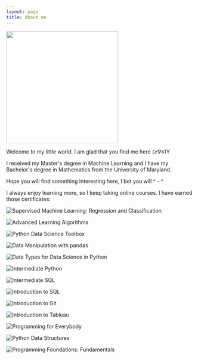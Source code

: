 ```yaml
---
layout: page
title: About me
---
```


<img src="{{ '/pics/IMG_0621.jpg' | relative_url }}" width="300px">

Welcome to my little world.  I am glad that you find me here (≥∇≤)Y

I received my Master's degree in Machine Learning and I have my Bachelor's degree in Mathematics from the University of Maryland.


Hope you will find something interesting here, I bet you will ^ - ^

I always enjoy learning more, so I keep taking online courses. I have earned those certificates:

![Supervised Machine Learning: Regression and Classification](https://joy3luo.github.io/mathnotes/pics/certificates/Supervised_Machine_Learning_Regression.png)

![Advanced Learning Algorithms](https://joy3luo.github.io/mathnotes/pics/certificates/Advanced_Learning_Algorithms.png)

![Python Data Science Toolbox](https://joy3luo.github.io/mathnotes/pics/certificates/Data_Toolbox.png)

![Data Manipulation with pandas](https://joy3luo.github.io/mathnotes/pics/certificates/Data_Manipulation_with_pandas.png)

![Data Types for Data Science in Python](https://joy3luo.github.io/mathnotes/pics/certificates/Data_Types.png)

![Intermediate Python](https://joy3luo.github.io/mathnotes/pics/certificates/Intermediate_Python.png)

![Intermediate SQL](https://joy3luo.github.io/mathnotes/pics/certificates/Intermediate_SQL.png)

![Introduction to SQL](https://joy3luo.github.io/mathnotes/pics/certificates/Introduction_to_SQL.png)

![Introduction to Git](https://joy3luo.github.io/mathnotes/pics/certificates/Introduction_to_Git.png)

![Introduction to Tableau](https://joy3luo.github.io/mathnotes/pics/certificates/Introduction_to_Tableau.png)

![Programming for Everybody](https://joy3luo.github.io/mathnotes/pics/certificates/Programming_for_Everybody.png)

![Python Data Structures](https://joy3luo.github.io/mathnotes/pics/certificates/Python_Data_Structures.png)

![Programming Foundations: Fundamentals](https://joy3luo.github.io/mathnotes/pics/certificates/Programming_Foundations.png)
